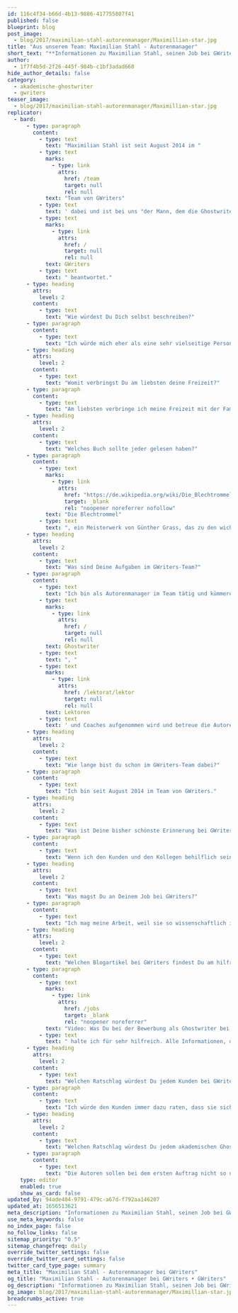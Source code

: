 ```yaml
---
id: 116c4f34-b66d-4b13-9886-417755807f41
published: false
blueprint: blog
post_image:
  - blog/2017/maximilian-stahl-autorenmanager/Maximillian-star.jpg
title: "Aus unserem Team: Maximilian Stahl - Autorenmanager"
short_text: "**Informationen zu Maximilian Stahl, seinen Job bei GWriters, seine Ratschläge an akademische Ghostwriter & Kunden der Ghostwriter-Agentur GWriters.**"
author:
  - 1f7f4b5d-2f26-445f-984b-c1bf3adad660
hide_author_details: false
category:
  - akademische-ghostwriter
  - gwriters
teaser_image:
  - blog/2017/maximilian-stahl-autorenmanager/Maximillian-star.jpg
replicator:
  - bard:
      - type: paragraph
        content:
          - type: text
            text: "Maximilian Stahl ist seit August 2014 im "
          - type: text
            marks:
              - type: link
                attrs:
                  href: /team
                  target: null
                  rel: null
            text: "Team von GWriters"
          - type: text
            text: ' dabei und ist bei uns "der Mann, dem die Ghostwriter vertrauen". Für unseren Blog hat er hier einige Fragen über sich und seinen Job bei '
          - type: text
            marks:
              - type: link
                attrs:
                  href: /
                  target: null
                  rel: null
            text: GWriters
          - type: text
            text: " beantwortet."
      - type: heading
        attrs:
          level: 2
        content:
          - type: text
            text: "Wie würdest Du Dich selbst beschreiben?"
      - type: paragraph
        content:
          - type: text
            text: "Ich würde mich eher als eine sehr vielseitige Person beschreiben."
      - type: heading
        attrs:
          level: 2
        content:
          - type: text
            text: "Womit verbringst Du am liebsten deine Freizeit?"
      - type: paragraph
        content:
          - type: text
            text: "Am liebsten verbringe ich meine Freizeit mit der Familie!"
      - type: heading
        attrs:
          level: 2
        content:
          - type: text
            text: "Welches Buch sollte jeder gelesen haben?"
      - type: paragraph
        content:
          - type: text
            marks:
              - type: link
                attrs:
                  href: "https://de.wikipedia.org/wiki/Die_Blechtrommel"
                  target: _blank
                  rel: "noopener noreferrer nofollow"
            text: "Die Blechtrommel"
          - type: text
            text: ", ein Meisterwerk von Günther Grass, das zu den wichtigsten Romanen der deutschen Nachkriegsliteratur gehört."
      - type: heading
        attrs:
          level: 2
        content:
          - type: text
            text: "Was sind Deine Aufgaben im GWriters-Team?"
      - type: paragraph
        content:
          - type: text
            text: "Ich bin als Autorenmanager im Team tätig und kümmere mich um dabei um Bewerbungen von Autoren, entscheide wer in unsere Datenbank für akademische "
          - type: text
            marks:
              - type: link
                attrs:
                  href: /
                  target: null
                  rel: null
            text: Ghostwriter
          - type: text
            text: ", "
          - type: text
            marks:
              - type: link
                attrs:
                  href: /lektorat/lektor
                  target: null
                  rel: null
            text: Lektoren
          - type: text
            text: ' und Coaches aufgenommen wird und betreue die Autoren im Haus. Man könnte mich quasi als "Personaler" der akademischen Ghostwriter bezeichnen. Gleichzeitig betreue ich wenige, jedoch wichtige Kundenaufträge.'
      - type: heading
        attrs:
          level: 2
        content:
          - type: text
            text: "Wie lange bist du schon im GWriters-Team dabei?"
      - type: paragraph
        content:
          - type: text
            text: "Ich bin seit August 2014 im Team von GWriters."
      - type: heading
        attrs:
          level: 2
        content:
          - type: text
            text: "Was ist Deine bisher schönste Erinnerung bei GWriters?"
      - type: paragraph
        content:
          - type: text
            text: "Wenn ich den Kunden und den Kollegen behilflich sein kann und dann eine positive Rückmeldung dazu bekomme."
      - type: heading
        attrs:
          level: 2
        content:
          - type: text
            text: "Was magst Du an Deinem Job bei GWriters?"
      - type: paragraph
        content:
          - type: text
            text: "Ich mag meine Arbeit, weil sie so wissenschaftlich interessant und spannend ist."
      - type: heading
        attrs:
          level: 2
        content:
          - type: text
            text: "Welchen Blogartikel bei GWriters findest Du am hilfreichsten und warum?"
      - type: paragraph
        content:
          - type: text
            marks:
              - type: link
                attrs:
                  href: /jobs
                  target: _blank
                  rel: "noopener noreferrer"
            text: "Video: Was Du bei der Bewerbung als Ghostwriter bei GWriters beachten solltest"
          - type: text
            text: " halte ich für sehr hilfreich. Alle Informationen, die für die Bewerbung der Ghostwriter und Lektoren von grosser Bedeutung sind, sind in diesem Blogbeitrag zu finden."
      - type: heading
        attrs:
          level: 2
        content:
          - type: text
            text: "Welchen Ratschlag würdest Du jedem Kunden bei GWriters geben?"
      - type: paragraph
        content:
          - type: text
            text: "Ich würde den Kunden immer dazu raten, dass sie sich auf uns verlassen. Wir geben uns die größte Mühe ihren Auftrag erfolgreich abzuschliessen."
      - type: heading
        attrs:
          level: 2
        content:
          - type: text
            text: "Welchen Ratschlag würdest Du jedem akademischen Ghostwriter bei GWriters geben?"
      - type: paragraph
        content:
          - type: text
            text: "Die Autoren sollen bei dem ersten Auftrag nicht so unsicher sein, das Team vom Gwriters wird immer sehr gerne weiterhelfen."
    type: editor
    enabled: true
    show_as_card: false
updated_by: 94ade404-9791-479c-a67d-f792aa146207
updated_at: 1656513621
meta_description: "Informationen zu Maximilian Stahl, seinen Job bei GWriters, seine Ratschläge an akademische Ghostwriter & Kunden der Ghostwriter-Agentur GWriters."
use_meta_keywords: false
no_index_page: false
no_follow_links: false
sitemap_priority: "0.5"
sitemap_changefreq: daily
override_twitter_settings: false
override_twitter_card_settings: false
twitter_card_type_page: summary
meta_title: "Maximilian Stahl - Autorenmanager bei GWriters"
og_title: "Maximilian Stahl - Autorenmanager bei GWriters • GWriters"
og_description: "Informationen zu Maximilian Stahl, seinen Job bei GWriters, seine Ratschläge an akademische Ghostwriter & Kunden der Ghostwriter-Agentur GWriters."
og_image: blog/2017/maximilian-stahl-autorenmanager/Maximillian-star.jpg
breadcrumbs_active: true
---
```

